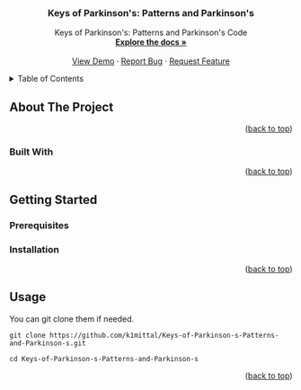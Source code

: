<div id="top"></div>
<!--
*** Thanks for checking out the Best-README-Template. If you have a suggestion
*** that would make this better, please fork the repo and create a pull request
*** or simply open an issue with the tag "enhancement".
*** Don't forget to give the project a star!
*** Thanks again! Now go create something AMAZING! :D
-->

<!-- PROJECT SHIELDS -->
<!--
*** I'm using markdown "reference style" links for readability.
*** Reference links are enclosed in brackets [ ] instead of parentheses ( ).
*** See the bottom of this document for the declaration of the reference variables
*** for contributors-url, forks-url, etc. This is an optional, concise syntax you may use.
*** https://www.markdownguide.org/basic-syntax/#reference-style-links
-->

<!-- PROJECT LOGO -->
<br />
<div align="center">

<h3 align="center">Keys of Parkinson's: Patterns and Parkinson's</h3>

  <p align="center">
    Keys of Parkinson's: Patterns and Parkinson's Code
    <br />
    <a href="https://github.com/k1mittal/Keys-of-Parkinson-s-Patterns-and-Parkinson-s"><strong>Explore the docs »</strong></a>
    <br />
    <br />
    <a href="https://github.com/k1mittal/Keys-of-Parkinson-s-Patterns-and-Parkinson-s">View Demo</a>
    ·
    <a href="https://github.com/k1mittal/Keys-of-Parkinson-s-Patterns-and-Parkinson-s">Report Bug</a>
    ·
    <a href="https://github.com/k1mittal/Keys-of-Parkinson-s-Patterns-and-Parkinson-s">Request Feature</a>
  </p>
</div>

<!-- TABLE OF CONTENTS -->
<details>
  <summary>Table of Contents</summary>
  <ol>
    <li>
      <a href="#about-the-project">About The Project</a>
      <ul>
        <li><a href="#built-with">Built With</a></li>
      </ul>
    </li>
    <li>
      <a href="#getting-started">Getting Started</a>
      <ul>
        <li><a href="#prerequisites">Prerequisites</a></li>
        <li><a href="#installation">Installation</a></li>
      </ul>
    </li>
    <li><a href="#usage">Usage</a></li>
    <li><a href="#roadmap">Roadmap</a></li>
    <li><a href="#contributing">Contributing</a></li>
    <li><a href="#acknowledgments">Acknowledgments</a></li>
  </ol>
</details>

<!-- ABOUT THE PROJECT -->

## About The Project

<p align="right">(<a href="#top">back to top</a>)</p>

### Built With

<p align="right">(<a href="#top">back to top</a>)</p>

<!-- GETTING STARTED -->

## Getting Started

### Prerequisites

### Installation

<p align="right">(<a href="#top">back to top</a>)</p>

<!-- USAGE EXAMPLES -->

## Usage

You can git clone them if needed.

```
git clone https://github.com/k1mittal/Keys-of-Parkinson-s-Patterns-and-Parkinson-s.git
```

```
cd Keys-of-Parkinson-s-Patterns-and-Parkinson-s
```

<p align="right">(<a href="#top">back to top</a>)</p>
